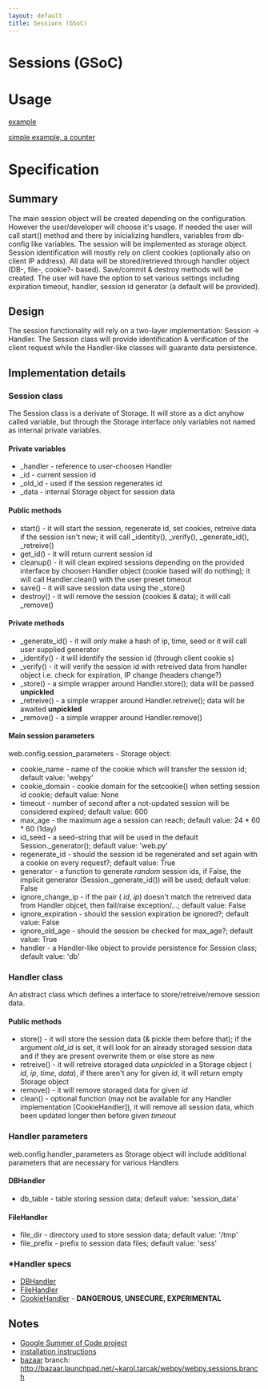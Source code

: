 ```yaml
---
layout: default
title: Sessions (GSoC)
---
```


# Sessions (GSoC)

# Usage
[example](/sessions/example)

[simple example, a counter](/sessions/simpleexample)


# Specification
## Summary
The main session object will be created depending on the configuration. However the user/developer will choose it's usage. If needed the user will call start() method and there by inicializing handlers, variables from db-config like variables. The session will be implemented as storage object. Session identification will mostly rely on client cookies (optionally also on client IP address). All data will be stored/retrieved through handler object (DB-, file-, cookie?- based). Save/commit & destroy methods will be created. The user will have the option to set various settings including expiration timeout, handler, session id generator (a default will be provided).

## Design
The session functionality will rely on a two-layer implementation: Session -> Handler. The Session class will provide identification & verification of the client request while the Handler-like classes will guarante data persistence.

## Implementation details

### Session class
The Session class is a derivate of Storage. It will store as a dict anyhow called variable, but through the Storage interface only variables not named as internal private variables.

#### Private variables
 * _handler - reference to user-choosen Handler
 * _id - current session id
 * \_old\_id - used if the session regenerates id
 * _data - internal Storage object for session data

#### Public methods

 * start() - it will start the session, regenerate id, set cookies, retreive data if the session isn't new; it will call \_identity(), \_verify(), \_generate\_id(), \_retreive()
 * get_id() - it will return current session id
 * cleanup() - it will clean expired sessions depending on the provided interface by choosen Handler object (cookie based will do nothing); it will call Handler.clean() with the user preset timeout
 * save() - it will save session data using the _store()
 * destroy() - it will remove the session (cookies & data); it will call _remove()

#### Private methods

 * _generate\_id() - it will _only_ make a hash of ip, time, seed or it will call user supplied generator
 * _identify() - it will identify the session id (through client cookie                s)
 * _verify() - it will verify the session id with retreived data from handler object i.e. check for expiration, IP change (headers change?)
 * _store() - a simple wrapper around Handler.store(); data will be passed **unpickled**
 * _retreive() - a simple wrapper around Handler.retreive(); data will be awaited **unpickled**
 * _remove() - a simple wrapper around Handler.remove()

#### Main session parameters
web.config.session_parameters - Storage object:

 * cookie_name - name of the cookie which will transfer the session id; default value: 'webpy'
 * cookie_domain - cookie domain for the setcookie() when setting session id cookie; default value: None
 * timeout - number of second after a not-updated session will be considered expired; default value: 600
 * max_age - the maximum age a session can reach; default value: 24 * 60 * 60 (1day)
 * id_seed - a seed-string that will be used in the default Session._generator(); default value: 'web.py'
 * regenerate_id - should the session id be regenerated and set again with a cookie on every request?; default value: True
 * generator - a function to generate _random_ session ids, if False, the implicit generator (Session.\_generate\_id()) will be used; default value: False
 * ignore_change_ip - if the pair ( _id_, _ip_) doesn't match the retreived data from Handler objcet, then fail/raise exception/...; default value: False
 * ignore_expiration - should the session expiration be ignored?; default value: False
 * ignore_old_age - should the session be checked for max_age?; default value: True
 * handler - a Handler-like object to provide persistence for Session class; default value: 'db'

### Handler class
An abstract class which defines a interface to store/retreive/remove session data.

#### Public methods
 * store() - it will store the session data (& pickle them before that); if the argument _old\_id_ is set, it will look for an already storaged session data and if they are present overwrite them or else store as new
 * retreive() - it will retreive storaged data *unpickled* in a Storage object ( _id_, _ip_, _time_, _data_), if there aren't any for given _id_, it will return empty Storage object
 * remove() - it will remove storaged data for given _id_
 * clean() - optional function (may not be available for any Handler implementation [CookieHandler]), it will remove all session data, which been updated longer then before given _timeout_

### Handler parameters
web.config.handler_parameters as Storage object will include additional parameters that are necessary for various Handlers
#### DBHandler
 * db_table - table storing session data; default value: 'session_data'
#### FileHandler
 * file_dir - directory used to store session data; default value: '/tmp'
 * file_prefix - prefix to session data files; default value: 'sess'

### *Handler specs
 * [DBHandler](/sessions/dbhandler)
 * [FileHandler](/sessions/filehandler)
 * [CookieHandler](/sessions/cookiehandler) - **DANGEROUS, UNSECURE, EXPERIMENTAL**


## Notes
 * [Google Summer of Code project](/sessions/gsoc)
 * [installation instructions](/sessions/install)
 * [bazaar](http://bazaar-vcs.org/) branch: http://bazaar.launchpad.net/~karol.tarcak/webpy/webpy.sessions.branch